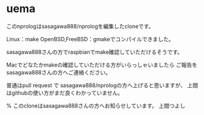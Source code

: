 # uema

このnprologはsasagawa888/nprologを編集したcloneです。

Linux：make
OpenBSD,FreeBSD：gmakeでコンパイルできました。

sasagawa888さんの方でraspbianでmake確認していただけるそうです。

Macでどなたかmakeの確認していただける方がいらっしゃいましたら
ご報告をsasagawa888さんの方へご連絡ください。

普通はpull request で sasagawa888/nprologの方へ上げると思いますが、
上間はgithubの使い方がまだ良くわかっていません。


% このcloneはsasagawa888さんの方へお知らせしています。
                                                         上間つよし
